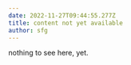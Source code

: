 ```yaml
---
date: 2022-11-27T09:44:55.277Z
title: content not yet available
author: sfg
---
```

nothing to see here, yet.